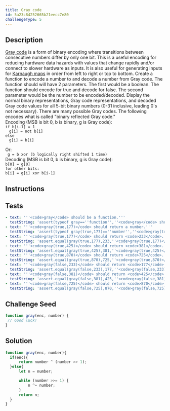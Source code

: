 ```yaml
---
title: Gray code
id: 5a23c84252665b21eecc7e80
challengeType: 5
---
```


## Description
<section id='description'>
<a href="https://en.wikipedia.org/wiki/Gray code">Gray code</a> is a form of binary encoding where transitions between consecutive numbers differ by only one bit.
This is a useful encoding for reducing hardware data hazards with values that change rapidly and/or connect to slower hardware as inputs. 
It is also useful for generating inputs for <a href="https://en.wikipedia.org/wiki/Karnaugh map">Karnaugh maps</a> in order from left to right or top to bottom. 
Create a function to encode a number to and decode a number from Gray code. The function should will have 2 parameters. 
The first would be a boolean. The function should encode for true and decode for false. The second parameter would be the number to be encoded/decoded.
Display the normal binary representations, Gray code representations, and decoded Gray code values for all 5-bit binary numbers (0-31 inclusive, leading 0's not necessary).
There are many possible Gray codes. The following encodes what is called "binary reflected Gray code."<br>Encoding (MSB is bit 0, b is binary, g is Gray code): 
<code><br>if b[i-1] = 1<br><span style="padding-left:1em">g[i] = not b[i]</span><br>else<br><span style="padding-left:1em">g[i] = b[i]</span><br>
</code>  Or: <br><code> g = b xor (b logically right shifted 1 time)</code><br>Decoding (MSB is bit 0, b is binary, g is Gray code): <br>
<code>b[0] = g[0]<br>for other bits:<br>b[i] = g[i] xor b[i-1]<br></code>
</section>

## Instructions
<section id='instructions'>

</section>

## Tests
<section id='tests'>

```yml
- text: '''<code>gray</code> should be a function.'''
  testString: 'assert(typeof gray==''function'',''<code>gray</code> should be a function.'');'
- text: '''<code>gray(true,177)</code> should return a number.'''
  testString: 'assert(typeof gray(true,177)==''number'',''<code>gray(true,177)</code> should return a number.'');'
- text: '''<code>gray(true,177)</code> should return <code>233</code>.'''
  testString: 'assert.equal(gray(true,177),233,''<code>gray(true,177)</code> should return <code>233</code>.'');'
- text: '''<code>gray(true,425)</code> should return <code>381</code>.'''
  testString: 'assert.equal(gray(true,425),381,''<code>gray(true,425)</code> should return <code>381</code>.'');'
- text: '''<code>gray(true,870)</code> should return <code>725</code>.'''
  testString: 'assert.equal(gray(true,870),725,''<code>gray(true,870)</code> should return <code>725</code>.'');'
- text: '''<code>gray(false,233)</code> should return <code>177</code>.'''
  testString: 'assert.equal(gray(false,233),177,''<code>gray(false,233)</code> should return <code>177</code>.'');'
- text: '''<code>gray(false,381)</code> should return <code>425</code>.'''
  testString: 'assert.equal(gray(false,381),425,''<code>gray(false,381)</code> should return <code>425</code>.'');'
- text: '''<code>gray(false,725)</code> should return <code>870</code>.'''
  testString: 'assert.equal(gray(false,725),870,''<code>gray(false,725)</code> should return <code>870</code>.'');'

```

</section>

## Challenge Seed
<section id='challengeSeed'>

<div id='js-seed'>

```js
function gray(enc, number) {
 // Good luck!
}
```

</div>



</section>

## Solution
<section id='solution'>


```js
function gray(enc, number){
  if(enc){
      return number ^ (number >> 1);
  }else{
      let n = number;

      while (number >>= 1) {
          n ^= number;
      }
      return n;
  }
}

```

</section>
